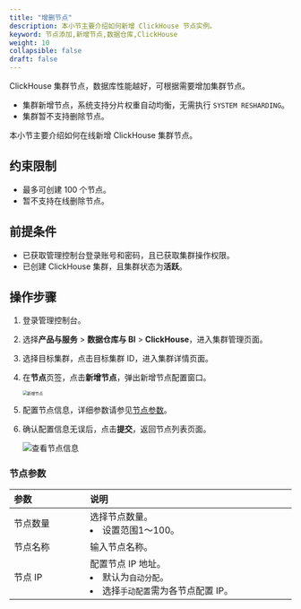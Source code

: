 ```yaml
---
title: "增删节点"
description: 本小节主要介绍如何新增 ClickHouse 节点实例。 
keyword: 节点添加,新增节点,数据仓库,ClickHouse
weight: 10
collapsible: false
draft: false
---
```



ClickHouse 集群节点，数据库性能越好，可根据需要增加集群节点。

- 集群新增节点，系统支持分片权重自动均衡，无需执行 `SYSTEM RESHARDING`。
- 集群暂不支持删除节点。

本小节主要介绍如何在线新增 ClickHouse 集群节点。

## 约束限制

- 最多可创建 100 个节点。
- 暂不支持在线删除节点。

## 前提条件

- 已获取管理控制台登录账号和密码，且已获取集群操作权限。
- 已创建 ClickHouse 集群，且集群状态为**活跃**。

## 操作步骤

1. 登录管理控制台。
2. 选择**产品与服务** > **数据仓库与 BI** > **ClickHouse**，进入集群管理页面。
3. 选择目标集群，点击目标集群 ID，进入集群详情页面。
4. 在**节点**页签，点击**新增节点**，弹出新增节点配置窗口。
   
   <img src="../../../_images/add_node.png" alt="新增节点" style="zoom:50%;" />

5. 配置节点信息，详细参数请参见[节点参数](#节点参数)。

6. 确认配置信息无误后，点击**提交**，返回节点列表页面。

   ![查看节点信息](../../../_images/get_id_node3.png)

### 节点参数

|  <span style="display:inline-block;width:120px">参数</span> | <span style="display:inline-block;width:480px">说明</span>  |
|:--- |:--- |
|   节点数量     |  选择节点数量。<li>设置范围1～100。|
| 节点名称 |  输入节点名称。 |
| 节点 IP   |  配置节点 IP 地址。<li>默认为`自动分配`。<li> 选择`手动配置`需为各节点配置 IP。  |
